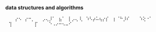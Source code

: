 ### data structures and algorithms 

⠀⠀⠀⡔⠢⠀⡔⠒⡀⠀⠀
⡠⢄⡸⠁⠀⣦⠁⠀⡇⡠⢄
⢇⠀⠱⠣⡴⠥⢦⡔⡎⠀⢰
⠈⠓⡸⠎⠀⠀⠀⠱⢕⠐⠁
⠀⢹⠀⠀⠀⠀⠀⠀⠀⡏⠀
⠀⠀⠑⠠⠔⠒⠢⠤⠊⠀⠀
